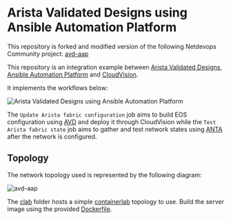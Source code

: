 # Arista Validated Designs using Ansible Automation Platform
This repository is forked and modified version of the following Netdevops Community project:
[avd-aap](https://github.com/arista-netdevops-community/avd-aap )

This repository is an integration example between [Arista Validated Designs](https://avd.arista.com/), [Ansible Automation Platform](https://www.redhat.com/en/technologies/management/ansible) and [CloudVision](https://www.arista.com/en/products/eos/eos-cloudvision).

It implements the workflows below:

![Arista Validated Designs using Ansible Automation Platform](https://github.com/user-attachments/assets/298b1f01-8f81-4920-ae09-a480203d3546)

The `Update Arista fabric configuration` job aims to build EOS configuration using [AVD](https://avd.arista.com/) and deploy it through CloudVision while the `Test Arista fabric state` job aims to gather and test network states using [ANTA](https://anta.arista.com/) after the network is configured.

## Topology

The network topology used is represented by the following diagram:

![avd-aap](https://github.com/user-attachments/assets/1391c1c3-83f6-475c-add2-05e0439a5ed9)

The [clab](clab) folder hosts a simple [containerlab](https://containerlab.dev/) topology to use.
Build the server image using the provided [Dockerfile](clab/servers/Dockerfile).